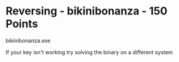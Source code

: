 # Reversing - bikinibonanza - 150 Points  

bikinibonanza.exe  

If your key isn't working try solving the binary on a different system  

